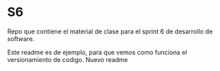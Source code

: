 # S6
Repo que contiene el material de clase para el sprint 6 de desarrollo de software.

Este readme es de ejemplo, para que vemos como funciona el versionamiento de codigo.
Nuevo readme
